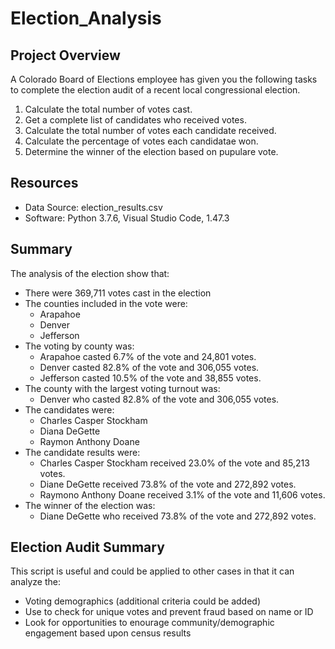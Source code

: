 # Election_Analysis

## Project Overview
A Colorado Board of Elections employee has given you the following tasks to complete the election audit of a recent local congressional election.

1. Calculate the total number of votes cast.
2. Get a complete list of candidates who received votes.
3. Calculate the total number of votes each candidate received.
4. Calculate the percentage of votes each candidatae won.
5. Determine the winner of the election based on pupulare vote.

## Resources
- Data Source: election_results.csv
- Software: Python 3.7.6, Visual Studio Code, 1.47.3

## Summary
The analysis of the election show that:
- There were 369,711 votes cast in the election
- The counties included in the vote were:
  - Arapahoe
  - Denver
  - Jefferson
- The voting by county was:
  - Arapahoe casted 6.7% of the vote and 24,801 votes.
  - Denver casted 82.8% of the vote and 306,055 votes.
  - Jefferson casted 10.5% of the vote and 38,855 votes.
- The county with the largest voting turnout was:
  - Denver who casted 82.8% of the vote and 306,055 votes.
- The candidates were:
  - Charles Casper Stockham
  - Diana DeGette
  - Raymon Anthony Doane
- The candidate results were:
  - Charles Casper Stockham received 23.0% of the vote and 85,213 votes.
  - Diane DeGette received 73.8% of the vote and 272,892 votes.
  - Raymono Anthony Doane received 3.1% of the vote and 11,606 votes.
- The winner of the election was:
  - Diane DeGette who received 73.8% of the vote and 272,892 votes.
 
 ## Election Audit Summary
 This script is useful and could be applied to other cases in that it can analyze the:
 - Voting demographics (additional criteria could be added)
 - Use to check for unique votes and prevent fraud based on name or ID
 - Look for opportunities to enourage community/demographic engagement based upon census results
